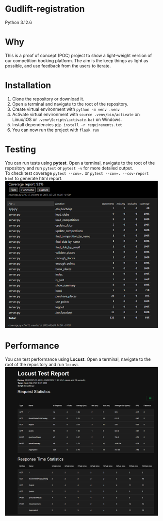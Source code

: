 # Gudlift-registration

Python 3.12.6

# Why

This is a proof of concept (POC) project to show a light-weight version of our competition booking platform. The aim is the keep things as light as possible, and use feedback from the users to iterate.


# Installation

1. Clone the repository  or download it.
2. Open a terminal and navigate to the root of the repository.
3. Create virtual environment with ```python -m venv .venv```
4. Activate virtual environment with ```source .venv/bin/activate``` on Linux/iOS or ```.venv\Scripts\activate.bat``` on Windows.
5. Install dependencies ```pip install -r requirements.txt```
6. You can now run the project with ```flask run```

# Testing

You can run tests using **pytest**. Open a terminal, navigate to the root of the repository and run ```pytest``` or ```pytest -v``` for more detailed output.  
To check test coverage ```pytest --cov=.``` or ```pytest --cov=. --cov-report html``` to generate html report.  
![Coverage Report](assets/coverage.png)

# Performance

You can test performance using **Locust**. Open a terminal, navigate to the root of the repository and run ```locust```.  
![Coverage Report](assets/performance.png)

